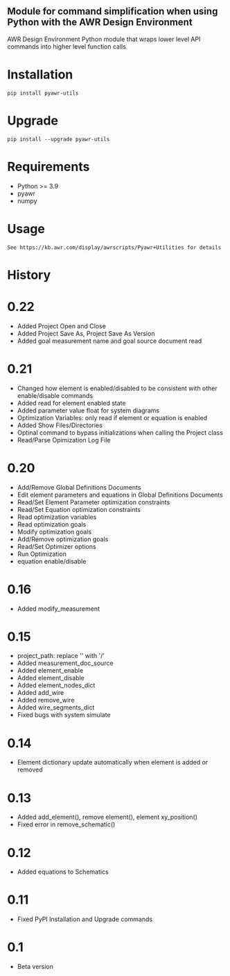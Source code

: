 ## Module for command simplification when using Python with the AWR Design Environment 

AWR Design Environment Python module that wraps lower level API commands into higher level function calls

# Installation
    pip install pyawr-utils

# Upgrade

    pip install --upgrade pyawr-utils

# Requirements
* Python >= 3.9
* pyawr
* numpy

# Usage

    See https://kb.awr.com/display/awrscripts/Pyawr+Utilities for details
	
# History

# 0.22
* Added Project Open and Close
* Added Project Save As, Project Save As Version
* Added goal measurement name and goal source document read
# 0.21
* Changed how element is enabled/disabled to be consistent with other enable/disable commands
* Added read for element enabled state
* Added parameter value float for system diagrams
* Optimization Variables: only read if element or equation is enabled
* Added Show Files/Directories
* Optinal command to bypass initializations when calling the Project class
* Read/Parse Opimization Log File
# 0.20
* Add/Remove Global Definitions Documents
* Edit element parameters and equations in Global Definitions Documents
* Read/Set Element Parameter optimization constraints
* Read/Set Equation optimization constraints
* Read optimization variables
* Read optimization goals
* Modify optimization goals
* Add/Remove optimization goals
* Read/Set Optimizer options
* Run Optimization
* equation enable/disable
# 0.16
* Added modify_measurement
# 0.15
* project_path: replace '\' with '/'
* Added measurement_doc_source
* Added element_enable
* Added element_disable
* Added element_nodes_dict
* Added add_wire
* Added remove_wire
* Added wire_segments_dict
* Fixed bugs with system simulate
# 0.14
* Element dictionary update automatically when element is added or removed
# 0.13
* Added add_element(), remove element(), element xy_position()
* Fixed error in remove_schematic()
# 0.12
* Added equations to Schematics
# 0.11
* Fixed PyPI Installation and Upgrade commands
# 0.1
* Beta version


